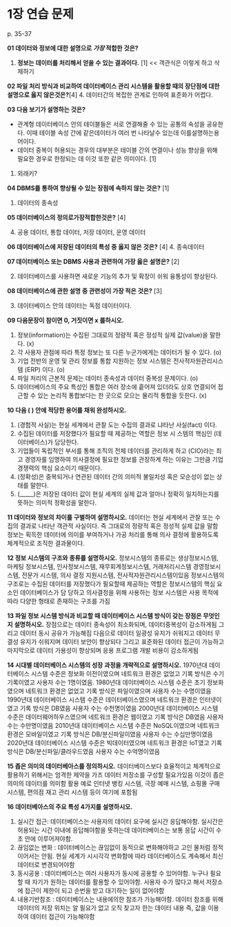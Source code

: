 # 1장 연습 문제

p. 35-37

**01 데이터와 정보에 대한 설명으로 _가장_ 적합한 것은?**

1. **정보는 데이터를 처리해서 얻을 수 있는 결과이다.** [1] << 객관식은 이렇게 하고 삭제하기

**02 파일 처리 방식과 비교하여 데이터베이스 관리 시스템을 활용할 때의 장단점에 대한 설명으로 옳지 않은것은?**[4]
4. 데이터간의 복잡한 관계로 인하여 표준화가 어렵다.

**03 다음 보기가 설명하는 것은?**

- 관계형 데이터베이스 안의 테이블들은 서로 연결해줄 수 있는 공통의 속성을 공유한다. 이때 테이블 속성 간에 같은데이터가 여러 번 나타날수 있는데 이를설명하는용어이다.
- 데이터 중복이 허용되는 경우의 대부분은 테이블 간의 연결이나 성능 향상을 위해 필요한 경우로 한정되는 데 이것 또한 같은 의미이다. [1]

1. 외래키?

**04 DBMS를 통하여 향상될 수 있는 장점에 속하지 않는 것은?** [1]

1. 데이터의 종속성

**05 데이터베이스의 정의로가장적합한것은?** [4]

4. 공용 데이터, 통합 데이터, 저장 데이터, 운영 데이터

**06 데이터베이스에 저장된 데이터의 특성 중 옳지 않은 것은?** [4]
4. 종속데이터

**07 데이터베이스 또는 DBMS 사용과 관련하여 가장 옳은 설명은?** [2]

2. 데이터베이스를 사용하면 새로운 기능의 추가 및 확장이 쉬워 융통성이 향상된다.

**08 데이터베이스에 관한 설명 중 관련성이 가장 적은 것은?** [3]

3. 데이터베이스 안의 데이터는 독점 데이터이다.


**09 다음문장이 참이면 0, 거짓이면 x 를하시오.**

1. 정보(information)는 수집된 그대로의 정량적 혹은 정성적 실제 값(value)을 말한다. (x)
2. 각 사용자 관점에 따라 특정 정보는 또 다른 누군가에게는 데이터가 될 수 있다. (o)
3. 기업 전반의 운영 및 관리 정보를 통합 지원하는 정보 시스템은 전사적자원관리시스템 (ERP) 이다. (o)
4. 파일 처리의 근본적 문제는 데이터 종속성과 데이터 중복성 문제이다. (o)
5. 데이터베이스의 주요 특성인 통합은 여러 장소에 흩어져 있더라도 상호 연결되어 접근할 수 있는 논리적 통합보다는 한 곳으로 모으는 물리적 통합을 듯한다. (x)

**10 다음 ( ) 안에 적당한 용어를 채워 완성하시오.**

1. (경험적 사실)는 현실 세계에서 관찰 도는 수집의 결과로 냐타난 사실(fact) 이다.
2. 수집된 데이터를 저장했다가 필요할 때 제공하는 역할은 정보 시 스템의 핵심인 (데이터베이스)가 담당한다.
3. 기업들이 독립적인 부서를 통해 조직의 전체 데이터를 관리하게 하고 (CIO)라는 최고 경영자를 임명하여 의사결정에 필요한 정보를 관장하계 하는 이유는 그만큼 기업 경쟁력의 핵심 요소이기 때문이다.
4. (정확성)은 중복되거나 연관된 데이터 간의 의미적 불일치성 혹은 모순성이 없는 상태를 말한다.
5. (_____)은 저장된 데이터 값이 현실 세계의 실제 값과 얼마나 정확히 일치하는지를 뜻하는 의미적 정확성을 말한다.

**11 데이터와 정보의 차이를 구별하여 설명하시오.**
     데이터는 현실 세계에서 관찰 또는 수집의 결과로 나타난 객관적 사실이다. 즉 그대로의 정량적 혹은 정성적 실제 값을 말함
     정보는 획득한 데이터에 의미를 부여하거나 가공 처리를 통해 의사 결정에 활용하도록 체계적으로 조직한 결과물이다.
     

**12 정보 시스템의 구조와 종류를 설명하시오.**
    정보시스템의 종류로는 생상정보시스템, 마케팅 정보시스템, 인사정보시스템, 재무회계정보시스템, 거래처리시스템
    경영정보시스템, 전문가 시스템, 의사 결정 지원시스템, 전사적자원관리시스템이있음
    정보시스템의 구조로는 수집된 데이터를 저장했다가 필요할때 제공하는 역할은 정보시스템의 핵심 요소인 데이터베이스가 담     당하고 의사결정을 위해 사용하는 정보 시스템은 사용 목적에 따라 다양한 형태로 존재하는 구조를 가짐
    
**13 파일 정보 시스템 방식과 비교할 때 데이터베이스 시스템 방식이 갖는 장점은 무엇인지 설명하시오.**
장점으로는 데이터 종속성이 최소화되며, 데이터중복성이 감소하게됨 그리고 데이터 동시 공유가 가능해짐
다음으로 데이터 일광성 유지가 쉬워지고 데이터 무결성 유지가 쉬워지며 데이터 보안이 향상되다 그리고 표준화된
데이터 접근이 가능하고 마지막으로 데이터 가용성이 향상되며 응용 프로그램 개발 비용이 감소하게됨

**14 시대별 데이터베이스 시스템의 성장 과정을 개략적으로 설명하시오.**
1970년대 데이터베이스 시스템 수준은 정보화 이전이였으며 네트워크 환경은 없었고 기록 방식은 수기기록이였고 사용자 수는 1명이였음.
1980년대 데이터베이스 시스템 수준은 초기 정보화였으며 네트워크 환경은 없었고 기록 방식은 파일이였으며 사용자 수는 수명이였음
1990년대 데이터베이스 시스템 수준은 데이터베이스였으며 네트워크 환경은 인터넷이였고 기록 방식은 DB였음 사용자 수는 수천명이였음
2000년대 데이터베이스 시스템 수준은 데이터웨어하우스였으며 네트워크 환경은 웹이였고 기록 방식은 DB였음 사용자 수는 수만명이였음
2010년대 데이터베이스 시스템 수준은 NoSQL이였으며 네트워크 환경은 모바일이였고 기록 방식은 DB/분신파일이였음 사용자 수는 수십만명이였음
2020년대 데이터베이스 시스템 수준은 빅데이터였으며 네트워크 환경은 IoT였고 기록 방식은 DB/분신파일/클라우드였음 사용자 수는 수억명이였음

**15 좁은 의미의 데이터베아스를 정의하시오.**
데이터베이스보다 효율적이고 체계적으로 활용하기 위해서는 엄격한 제약을 가즈 데이터 저장소를 구성할 필요가있음
이것이 좁은 의미의 데이터를 의미함 활용 예로 인터넷 뱅킹 시스템, 극장 예매 시스템, 쇼핑몰 구매 시스템, 편의점 재고 관리 시스템 등이 여기에 포함됨

**16 데이터베아스의 주요 특성 4가지를 설명하시오.**
1. 실시간 접근:  데이터베이스는 사용자의 데이터 요구에 실시간 응답해야함. 실시간은 허용되는 시간 이내에 응답해야함을 뜻하는데 데이터베이스는 보통 응답 시간이 수 초 안에 이루어져야함.
2. 끊임없는 변화 : 데이터베이스는 끊임없이 동적으로 변화해야하고 고인 물처럼 정적이어서는 안됨. 현실 세계가 시시각각 변화함에 따라 데이터베이스도 계속해서 최신 데이터로 변경되어야함
3. 동시공용 : 데이터베이스는 여러 사용자가 동시에 공용할 수 있어야함. 누구나 필요할 때 자기가 원하는 데이터를 활용할 수 있어야함. 사용자 수가 많다고 해서 저장소에 접근이 제한이 되고 순번을 받고 대기하는 일이 없어야함
4. 내용기반참조 : 데이터베이스는 내용에의한 참조가 가능해야함. 데이터 참조를 위해 데이터의 저장 위치는 알 필요가 없고 오직 찾고자 한는 데이터 내용 즉, 값을 이용하여 데이터 접근이 가능해야함

